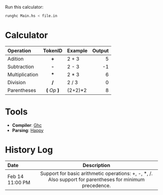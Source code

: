 Run this calculator: 

```sh
runghc Main.hs < file.in
```

# Calculator 

| Operation | TokenID | Example | Output |
|:---|:---:|:---|---:|
| Adition | **+** | 2 + 3 | 5 |
| Subtraction | **-** | 2 - 3 | -1 |
| Multiplication | **\*** | 2 * 3 | 6 |
| Division | **/** | 2 / 3 | 0 |
| Parentheses | **(** *Op* **)** | (2+2)*2 | 8 |

# Tools 

- **Compiler**: [Ghc](https://www.haskell.org/ghc/)
- **Parsing**: [Happy](https://haskell-happy.readthedocs.io/en/latest/)

# History Log

| Date | Description |
|:---|:---:|
| Feb 14 11:00 PM | Support for basic arithmetic operations: +, -, *, /. Also support for parentheses for minimum precedence. |

